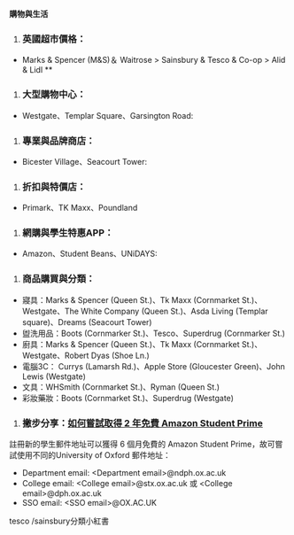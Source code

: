 **購物與生活**

1. ### **英國超市價格：**
* Marks & Spencer (M\&S)＆ Waitrose > Sainsbury & Tesco & Co-op > Alid & Lidl **

1. ### **大型購物中心：**
* Westgate、Templar Square、Garsington Road:

1. ### **專業與品牌商店：**
* Bicester Village、Seacourt Tower:

1. ### **折扣與特價店：**
* Primark、TK Maxx、Poundland

1. ### **網購與學生特惠APP：**
* Amazon、Student Beans、UNiDAYS:

1. ### **商品購買與分類：**
* 寢具：Marks & Spencer (Queen St.)、Tk Maxx (Cornmarket St.)、Westgate、The White Company (Queen St.)、Asda Living (Templar square)、Dreams (Seacourt Tower)
* 盥洗用品：Boots (Cornmarker St.)、Tesco、Superdrug (Cornmarker St.)
* 廚具：Marks & Spencer (Queen St.)、Tk Maxx (Cornmarket St.)、Westgate、Robert Dyas (Shoe Ln.)
* 電腦3C： Currys (Lamarsh Rd.)、Apple Store (Gloucester Green)、John Lewis (Westgate)
* 文具：WHSmith (Cornmarket St.)、Ryman (Queen St.)
* 彩妝藥妝：Boots (Cornmarket St.)、Superdrug (Westgate)

1. ### **撇步分享：[如何嘗試取得 2 年免費 Amazon Student Prime](https://tinyurl.com/3xyt2pnn)**

註冊新的學生郵件地址可以獲得 6 個月免費的 Amazon Student Prime，故可嘗試使用不同的University of Oxford 郵件地址：

* Department email: \<Department email\>@ndph.ox.ac.uk
* College email: \<College email\>@stx.ox.ac.uk 或 \<College email\>@dph.ox.ac.uk
* SSO email: \<SSO email\>@OX.AC.UK

tesco /sainsbury分類小紅書
